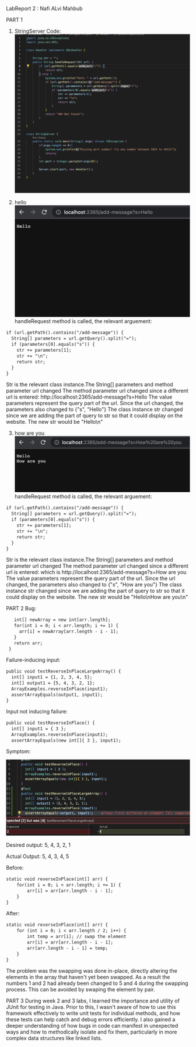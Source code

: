 LabReport 2 : Nafi ALvi Mahbub



PART 1
1) StringServer Code:
![Image](lb1.png)


2) hello
![Image](lb2.png)
handleRequest method is called,
the relevant arguement:

```
if (url.getPath().contains("/add-message")) {
  String[] parameters = url.getQuery().split("=");
  if (parameters[0].equals("s")) {
    str += parameters[1];
    str += "\n";
    return str;
  }
}
```

Str is the relevant class instance.The String[] parameters and method parameter url changed
The method parameter url changed since a different url is entered: http://localhost:2365/add-message?s=Hello
The value parameters represent the query part of the url. Since the url changed, the parameters also changed to {"s", "Hello"}
The class instance str changed since we are adding the part of query to str so that it could display on the website. The new str would be "Hello\n"


3) how are you 
![Image](lb3.png)
handleRequest method is called,
the relevant arguement:

```
if (url.getPath().contains("/add-message")) {
  String[] parameters = url.getQuery().split("=");
  if (parameters[0].equals("s")) {
    str += parameters[1];
    str += "\n";
    return str;
  }
}
```


Str is the relevant class instance.The String[] parameters and method parameter url changed
The method parameter url changed since a different url is entered: which is http://localhost:2365/add-message?s=How are you
The value parameters represent the query part of the url. Since the url changed, the parameters also changed to {"s", "How are you"}
The class instance str changed since we are adding the part of query to str so that it could display on the website. The new str would be "Hello\nHow are you\n"

PART 2
Bug:
 ``` static int[] reversed(int[] arr) {
    int[] newArray = new int[arr.length];
    for(int i = 0; i < arr.length; i += 1) {
      arr[i] = newArray[arr.length - i - 1];
    }
    return arr;
  }
  ```
  Failure-inducing input:
 ``` @Test
public void testReverseInPlaceLargeArray() {
   int[] input1 = {1, 2, 3, 4, 5};
   int[] output1 = {5, 4, 3, 2, 1};
   ArrayExamples.reverseInPlace(input1);
   assertArrayEquals(output1, input1);
}
```
Input not inducing failure:
```@Test 
public void testReverseInPlace() {
  int[] input1 = { 3 };
  ArrayExamples.reverseInPlace(input1);
  assertArrayEquals(new int[]{ 3 }, input1);
  ```

Symptom:

![Image](lb4.jpg)

Desired output: 5, 4, 3, 2, 1

Actual Output: 5, 4, 3, 4, 5

Before:
```
static void reverseInPlace(int[] arr) {
    for(int i = 0; i < arr.length; i += 1) {
        arr[i] = arr[arr.length - i - 1];
    }
}
```

After:
```
static void reverseInPlace(int[] arr) {
    for (int i = 0; i < arr.length / 2; i++) {
        int temp = arr[i]; // swap the element
        arr[i] = arr[arr.length - i - 1];
        arr[arr.length - i - 1] = temp;
    }
}
```
The problem was the swapping was done in-place, directly altering the elements in the array that haven't yet been swapped. As a result the numbers 1 and 2 had already been changed to 5 and 4 during the swapping process.
This can be avoided by swaping the element by pair.

PART 3
During week 2 and 3 labs, I learned the importance and utility of JUnit for testing in Java. Prior to this, I wasn't aware of how to use this framework effectively to write unit tests for individual methods, and how these tests can help catch and debug errors efficiently. I also gained a deeper understanding of how bugs in code can manifest in unexpected ways and how to methodically isolate and fix them, particularly in more complex data structures like linked lists.
  
